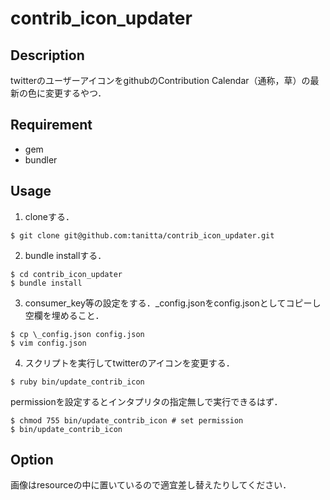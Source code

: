 contrib_icon_updater
====

## Description

twitterのユーザーアイコンをgithubのContribution Calendar（通称，草）の最新の色に変更するやつ．

## Requirement 

+ gem
+ bundler


## Usage

1. cloneする．

```
$ git clone git@github.com:tanitta/contrib_icon_updater.git
```

2. bundle installする．

```
$ cd contrib_icon_updater
$ bundle install
```

3. consumer_key等の設定をする．\_config.jsonをconfig.jsonとしてコピーし空欄を埋めること．

```
$ cp \_config.json config.json
$ vim config.json
```

4. スクリプトを実行してtwitterのアイコンを変更する．

```
$ ruby bin/update_contrib_icon
```
permissionを設定するとインタプリタの指定無しで実行できるはず．
```
$ chmod 755 bin/update_contrib_icon # set permission
$ bin/update_contrib_icon
```
  
## Option

画像はresourceの中に置いているので適宜差し替えたりしてください．
